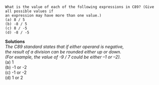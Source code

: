 ```
What is the value of each of the following expressions in C89? (Give all possible values if
an expression may have more than one value.)
(a) 8 / 5
(b) -8 / 5
(c) 8 / -5
(d) -8 / -5
```

**Solutions**  
*The C89 standard states that if either operand is negative,  
the result of a division can be rounded either up or down.  
(For example, the value of -9 / 7 could be either –1 or –2).*  
(a) 1  
(b) -1 or -2  
(c) -1 or -2  
(d) 1 or 2  
